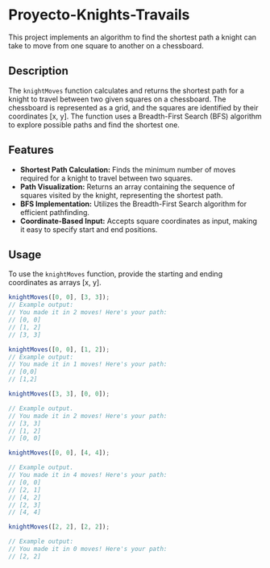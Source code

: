 # Proyecto-Knights-Travails

This project implements an algorithm to find the shortest path a knight can take to move from one square to another on a chessboard.

## Description

The `knightMoves` function calculates and returns the shortest path for a knight to travel between two given squares on a chessboard. The chessboard is represented as a grid, and the squares are identified by their coordinates \[x, y]. The function uses a Breadth-First Search (BFS) algorithm to explore possible paths and find the shortest one.

## Features

- **Shortest Path Calculation:** Finds the minimum number of moves required for a knight to travel between two squares.
- **Path Visualization:** Returns an array containing the sequence of squares visited by the knight, representing the shortest path.
- **BFS Implementation:** Utilizes the Breadth-First Search algorithm for efficient pathfinding.
- **Coordinate-Based Input:** Accepts square coordinates as input, making it easy to specify start and end positions.

## Usage

To use the `knightMoves` function, provide the starting and ending coordinates as arrays \[x, y].

```javascript
knightMoves([0, 0], [3, 3]);
// Example output:
// You made it in 2 moves! Here's your path:
// [0, 0]
// [1, 2]
// [3, 3]

knightMoves([0, 0], [1, 2]);
// Example output:
// You made it in 1 moves! Here's your path:
// [0,0]
// [1,2]

knightMoves([3, 3], [0, 0]);

// Example output.
// You made it in 2 moves! Here's your path:
// [3, 3]
// [1, 2]
// [0, 0]

knightMoves([0, 0], [4, 4]);

// Example output.
// You made it in 4 moves! Here's your path:
// [0, 0]
// [2, 1]
// [4, 2]
// [2, 3]
// [4, 4]

knightMoves([2, 2], [2, 2]);

// Example output:
// You made it in 0 moves! Here's your path:
// [2, 2]
```

